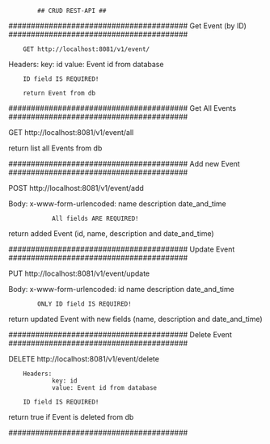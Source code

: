             ## CRUD REST-API ##

########################################
            Get Event (by ID)
########################################

        GET http://localhost:8081/v1/event/

Headers:
        key: id
        value: Event id from database

        ID field IS REQUIRED!

        return Event from db

########################################
            Get All Events
########################################

GET http://localhost:8081/v1/event/all

return list all Events from db

########################################
            Add new Event
########################################

POST http://localhost:8081/v1/event/add

Body:
    x-www-form-urlencoded:
                    name
                    description
                    date_and_time

                All fields ARE REQUIRED!

return added Event (id, name, description and date_and_time)

########################################
            Update Event
########################################

PUT http://localhost:8081/v1/event/update

Body:
    x-www-form-urlencoded:
                    id
                    name
                    description
                    date_and_time

            ONLY ID field IS REQUIRED!

return updated Event with new fields (name, description and date_and_time)

########################################
            Delete Event
########################################

DELETE http://localhost:8081/v1/event/delete

        Headers:
                key: id
                value: Event id from database

        ID field IS REQUIRED!

return true if Event is deleted from db

########################################